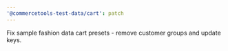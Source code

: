 ```yaml
---
'@commercetools-test-data/cart': patch
---
```


Fix sample fashion data cart presets - remove customer groups and update keys.
